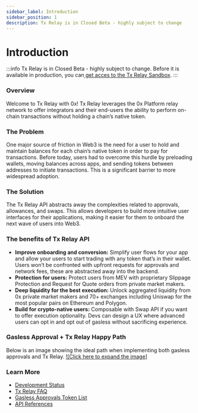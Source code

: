 ```yaml
---
sidebar_label: Introduction
sidebar_position: 1
description: Tx Relay is in Closed Beta - highly subject to change
---
```


# Introduction

:::info
Tx Relay is in Closed Beta - highly subject to change. Before it is available in production, you can[ get acces to the Tx Relay Sandbox](/tx-relay-api/development-status). 
:::

### Overview

Welcome to Tx Relay with 0x! Tx Relay leverages the 0x Platform relay network to offer integrators and their end-users the ability to perform on-chain transactions without holding a chain’s native token.

### The Problem

One major source of friction in Web3 is the need for a user to hold and maintain balances for each chain’s native token in order to pay for transactions. Before today, users had to overcome this hurdle by preloading wallets, moving balances across apps, and sending tokens between addresses to initiate transactions. This is a significant barrier to more widespread adoption.

### The Solution

The Tx Relay API abstracts away the complexities related to approvals, allowances, and swaps. This allows developers to build more intuitive user interfaces for their applications, making it easier for them to onboard the next wave of users into Web3.

### The benefits of Tx Relay API

* **Improve onboarding and conversion:** Simplify user flows for your app and allow your users to start trading with any token that’s in their wallet. Users won’t be confronted with upfront requests for approvals and network fees, these are abstracted away into the backend.
* **Protection for users:** Protect users from MEV with proprietary Slippage Protection and Request for Quote orders from private market makers.
* **Deep liquidity for the best execution:** Unlock aggregated liquidity from 0x private market makers and 70+ exchanges including Uniswap for the most popular pairs on Ethereum and Polygon.
* **Build for crypto-native users:** Composable with Swap API if you want to offer execution optionality. Devs can design a UX where advanced users can opt in and opt out of gasless without sacrificing experience.

### Gasless Approval + Tx Relay Happy Path

Below is an image showing the ideal path when implementing both gasless approvals and Tx Relay. 
[![Click here to expand the image]](/img/tx-relay-api/gasless-approval-tx-relay.png)<img src="/img/tx-relay-api/gasless-approval-tx-relay.png" alt="" data-size="original"></img>

 ### Learn More

 * [Development Status](/tx-relay-api/development-status)
 * [Tx Relay FAQ](/tx-relay-api/tx-relay-faq)
 * [Gasless Approvals Token List](/tx-relay-api/gasless-approvals-token-list)
 * [API References](/tx-relay-api/api-references/overview)

